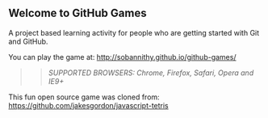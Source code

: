 ## Welcome to GitHub Games

A project based learning activity for people who are getting started with Git and GitHub.

You can play the game at: http://sobannithy.github.io/github-games/

>> _*SUPPORTED BROWSERS*: Chrome, Firefox, Safari, Opera and IE9+_

This fun open source game was cloned from: https://github.com/jakesgordon/javascript-tetris
